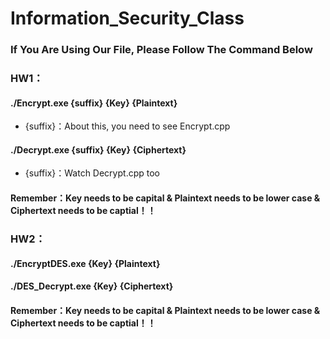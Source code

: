 # Information_Security_Class

### If You Are Using Our File, Please Follow The Command Below

### HW1：
#### ./Encrypt.exe {suffix} {Key} {Plaintext}
* {suffix}：About this, you need to see Encrypt.cpp

#### ./Decrypt.exe {suffix} {Key} {Ciphertext}
* {suffix}：Watch Decrypt.cpp too

#### **Remember：Key needs to be capital & Plaintext needs to be lower case & Ciphertext needs to be captial！！**

### HW2：
#### ./EncryptDES.exe {Key} {Plaintext}

#### ./DES_Decrypt.exe {Key} {Ciphertext}

#### **Remember：Key needs to be capital & Plaintext needs to be lower case & Ciphertext needs to be captial！！**
